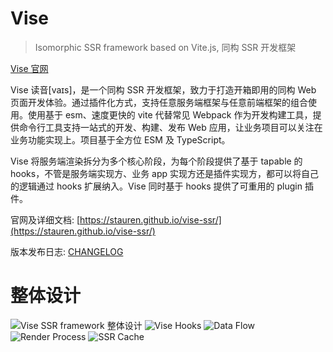 # Vise
> Isomorphic SSR framework based on Vite.js, 同构 SSR 开发框架

[Vise 官网](https://stauren.github.io/vise-ssr/)

Vise 读音[vaɪs]，是一个同构 SSR 开发框架，致力于打造开箱即用的同构 Web 页面开发体验。通过插件化方式，支持任意服务端框架与任意前端框架的组合使用。使用基于 esm、速度更快的 vite 代替常见 Webpack 作为开发构建工具，提供命令行工具支持一站式的开发、构建、发布 Web 应用，让业务项目可以关注在业务功能实现上。项目基于全方位 ESM 及 TypeScript。

Vise 将服务端渲染拆分为多个核心阶段，为每个阶段提供了基于 tapable 的 hooks，不管是服务端实现方、业务 app 实现方还是插件实现方，都可以将自己的逻辑通过 hooks 扩展纳入。Vise 同时基于 hooks 提供了可重用的 plugin 插件。

官网及详细文档: [https://stauren.github.io/vise-ssr/](https://stauren.github.io/vise-ssr/)

版本发布日志: [CHANGELOG](https://github.com/stauren/vise-ssr/blob/main/packages/core/CHANGELOG.md)

# 整体设计
![Vise SSR framework 整体设计](https://cdn.rawgit.com/stauren/vise-ssr/main/packages/app-vue3-intro/public/images/ssr.drawio.png)
![Vise Hooks](https://cdn.rawgit.com/stauren/vise-ssr/main/packages/app-vue3-intro/public/images/tapable-hooks.png)
![Data Flow](https://cdn.rawgit.com/stauren/vise-ssr/main/packages/app-vue3-intro/public/images/data-flow.png)
![Render Process](https://cdn.rawgit.com/stauren/vise-ssr/main/packages/app-vue3-intro/public/images/render-process.png)
![SSR Cache](https://cdn.rawgit.com/stauren/vise-ssr/main/packages/app-vue3-intro/public/images/ssr-cache.png)
